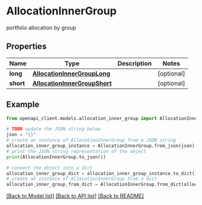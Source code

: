 # AllocationInnerGroup

portfolio allocation by group

## Properties

Name | Type | Description | Notes
------------ | ------------- | ------------- | -------------
**long** | [**AllocationInnerGroupLong**](AllocationInnerGroupLong.md) |  | [optional] 
**short** | [**AllocationInnerGroupShort**](AllocationInnerGroupShort.md) |  | [optional] 

## Example

```python
from openapi_client.models.allocation_inner_group import AllocationInnerGroup

# TODO update the JSON string below
json = "{}"
# create an instance of AllocationInnerGroup from a JSON string
allocation_inner_group_instance = AllocationInnerGroup.from_json(json)
# print the JSON string representation of the object
print(AllocationInnerGroup.to_json())

# convert the object into a dict
allocation_inner_group_dict = allocation_inner_group_instance.to_dict()
# create an instance of AllocationInnerGroup from a dict
allocation_inner_group_from_dict = AllocationInnerGroup.from_dict(allocation_inner_group_dict)
```
[[Back to Model list]](../README.md#documentation-for-models) [[Back to API list]](../README.md#documentation-for-api-endpoints) [[Back to README]](../README.md)


